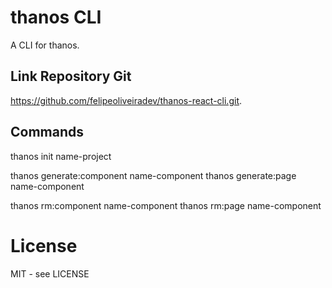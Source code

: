 # thanos CLI

A CLI for thanos.

## Link Repository Git

https://github.com/felipeoliveiradev/thanos-react-cli.git.

## Commands

thanos init name-project

thanos generate:component name-component
thanos generate:page name-component

thanos rm:component name-component
thanos rm:page name-component

# License

MIT - see LICENSE

